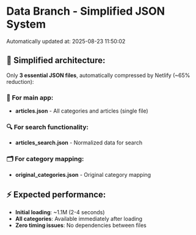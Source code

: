 # Data Branch - Simplified JSON System
Automatically updated at: 2025-08-23 11:50:02

## 🎯 Simplified architecture:
Only **3 essential JSON files**, automatically compressed by Netlify (~65% reduction):

### 📱 For main app:
- **articles.json** - All categories and articles (single file)

### 🔍 For search functionality:
- **articles_search.json** - Normalized data for search

### 🗂️ For category mapping:
- **original_categories.json** - Original category mapping

## ⚡ Expected performance:
- **Initial loading**: ~1.1M (2-4 seconds)
- **All categories**: Available immediately after loading
- **Zero timing issues**: No dependencies between files
